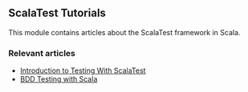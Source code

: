 ## ScalaTest Tutorials

This module contains articles about the ScalaTest framework in Scala.

### Relevant articles

- [Introduction to Testing With ScalaTest](https://www.baeldung.com/scala/scalatest)
- [BDD Testing with Scala](https://www.baeldung.com/scala/bdd-testing)


